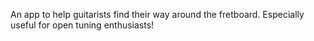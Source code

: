 An app to help guitarists find their way around the fretboard.
Especially useful for open tuning enthusiasts!
